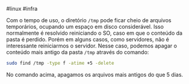 #linux #infra

Com o tempo de uso, o diretório `/tmp` pode ficar cheio de arquivos temporários, ocupando um espaço em disco considerável. Isso normalmente é resolvido reiniciando o SO, caso em que o conteúdo da pasta é perdido. Porém em alguns casos, como servidores, não é interessante reiniciarmos o servidor. Nesse caso, podemos apagar o conteúdo mais antigo da pasta `/tmp` através do comando:

```bash
sudo find /tmp -type f -atime +5 -delete
```

No comando acima, apagamos os arquivos mais antigos do que 5 dias.